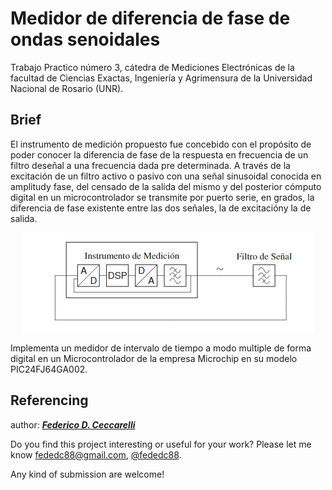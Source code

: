 # Medidor de diferencia de fase de ondas senoidales
Trabajo Practico número 3, cátedra de Mediciones Electrónicas de la facultad de Ciencias Exactas, Ingeniería y Agrimensura de la Universidad Nacional de Rosario (UNR).

## Brief

El instrumento de medición propuesto fue concebido con el propósito de poder conocer la diferencia de fase de la respuesta en frecuencia de un filtro deseñal a una frecuencia dada pre determinada. A través de la excitación de un filtro activo o pasivo con una señal sinusoidal conocida en amplitudy fase, del censado de la salida del mismo y del posterior cómputo digital en un microcontrolador se transmite por puerto serie, en grados, la diferencia de fase existente entre las dos señales, la de excitacióny la de salida.

<p align="center">
  <img src="https://github.com/fededc88/METP3/blob/master/db.png">
</p>

Implementa un medidor de intervalo de tiempo a modo multiple de forma digital en un Microcontrolador de la empresa Microchip en su modelo PIC24FJ64GA002.

## Referencing

author: ***[Federico D. Ceccarelli](https://github.com/fededc88)***

Do you find this project interesting or useful for your work? Please let me know 
fededc88@gmail.com, [@fededc88](https://github.com/fededc88).

Any kind of submission are welcome!
